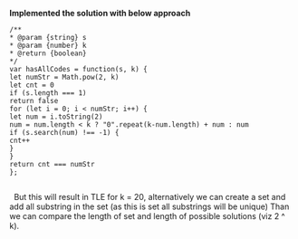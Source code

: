 **Implemented the solution with below approach**
​
​
```
/**
* @param {string} s
* @param {number} k
* @return {boolean}
*/
var hasAllCodes = function(s, k) {
let numStr = Math.pow(2, k)
let cnt = 0
if (s.length === 1)
return false
for (let i = 0; i < numStr; i++) {
let num = i.toString(2)
num = num.length < k ? "0".repeat(k-num.length) + num : num
if (s.search(num) !== -1) {
cnt++
}
}
return cnt === numStr
};
​
```
​
​
But this will result in TLE for k = 20, alternatively we can create a set and add all substring in the set (as this is set all substrings will be unique)
Than we can compare the length of set and length of possible solutions (viz 2 ^ k).